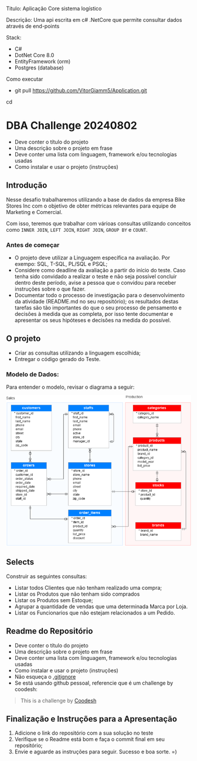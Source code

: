 Titulo: Aplicação Core sistema logístico 

Descrição:
Uma api escrita em c# .NetCore que permite consultar dados através de end-points

Stack:
- C#
- DotNet Core 8.0
- EntityFramework (orm)
- Postgres (database)

Como executar
- git pull https://github.com/VitorGiamm5/Application.git

cd 


# DBA Challenge 20240802

- Deve conter o título do projeto
- Uma descrição sobre o projeto em frase
- Deve conter uma lista com linguagem, framework e/ou tecnologias usadas
- Como instalar e usar o projeto (instruções)

## Introdução

Nesse desafio trabalharemos utilizando a base de dados da empresa Bike Stores Inc com o objetivo de obter métricas relevantes para equipe de Marketing e Comercial.

Com isso, teremos que trabalhar com várioas consultas utilizando conceitos como `INNER JOIN`, `LEFT JOIN`, `RIGHT JOIN`, `GROUP BY` e `COUNT`.

### Antes de começar
 
- O projeto deve utilizar a Linguagem específica na avaliação. Por exempo: SQL, T-SQL, PL/SQL e PSQL;
- Considere como deadline da avaliação a partir do início do teste. Caso tenha sido convidado a realizar o teste e não seja possível concluir dentro deste período, avise a pessoa que o convidou para receber instruções sobre o que fazer.
- Documentar todo o processo de investigação para o desenvolvimento da atividade (README.md no seu repositório); os resultados destas tarefas são tão importantes do que o seu processo de pensamento e decisões à medida que as completa, por isso tente documentar e apresentar os seus hipóteses e decisões na medida do possível.
 
 

## O projeto

- Criar as consultas utilizando a linguagem escolhida;
- Entregar o código gerado do Teste.

### Modelo de Dados:

Para entender o modelo, revisar o diagrama a seguir:

![<img src="samples/model.png" height="500" alt="Modelo" title="Modelo"/>](samples/model.png)


## Selects

Construir as seguintes consultas:

- Listar todos Clientes que não tenham realizado uma compra;
- Listar os Produtos que não tenham sido comprados
- Listar os Produtos sem Estoque;
- Agrupar a quantidade de vendas que uma determinada Marca por Loja. 
- Listar os Funcionarios que não estejam relacionados a um Pedido.


## Readme do Repositório

- Deve conter o título do projeto
- Uma descrição sobre o projeto em frase
- Deve conter uma lista com linguagem, framework e/ou tecnologias usadas
- Como instalar e usar o projeto (instruções)
- Não esqueça o [.gitignore](https://www.toptal.com/developers/gitignore)
- Se está usando github pessoal, referencie que é um challenge by coodesh:  

>  This is a challenge by [Coodesh](https://coodesh.com/)

## Finalização e Instruções para a Apresentação

1. Adicione o link do repositório com a sua solução no teste
2. Verifique se o Readme está bom e faça o commit final em seu repositório;
3. Envie e aguarde as instruções para seguir. Sucesso e boa sorte. =)

